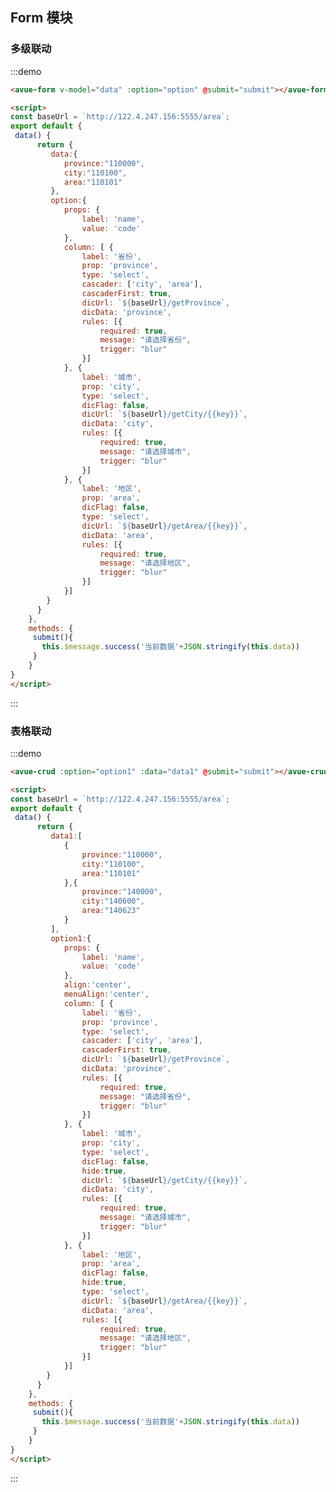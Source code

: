 <script>
const baseUrl = `http://122.4.247.156:5555/area`;
export default {
 data() {
      return {
         data:{
            province:"110000",
            city:"110100",
            area:"110101"
         },
        data1:[
            {
                province:"110000",
                city:"110100",
                area:"110101"
            },{
                province:"140000",
                city:"140600",
                area:"140623"
            }
         ],
         option:{
            props: {
                label: 'name',
                value: 'code'
            },
            column: [ {
                label: '省份',
                prop: 'province',
                type: 'select',
                cascader: ['city', 'area'],
                cascaderFirst: true,
                dicUrl: `${baseUrl}/getProvince`,
                dicData: 'province',
                rules: [{
                    required: true,
                    message: "请选择省份",
                    trigger: "blur"
                }]
            }, {
                label: '城市',
                prop: 'city',
                type: 'select',
                dicFlag: false,
                dicUrl: `${baseUrl}/getCity/{{key}}`,
                dicData: 'city',
                rules: [{
                    required: true,
                    message: "请选择城市",
                    trigger: "blur"
                }]
            }, {
                label: '地区',
                prop: 'area',
                dicFlag: false,
                type: 'select',
                dicUrl: `${baseUrl}/getArea/{{key}}`,
                dicData: 'area',
                rules: [{
                    required: true,
                    message: "请选择地区",
                    trigger: "blur"
                }]
            }]
        },
        option1:{
            props: {
                label: 'name',
                value: 'code'
            },
            align:'center',
            menuAlign:'center',
            column: [ {
                label: '省份',
                prop: 'province',
                type: 'select',
                cascader: ['city', 'area'],
                cascaderFirst: true,
                dicUrl: `${baseUrl}/getProvince`,
                dicData: 'province',
                rules: [{
                    required: true,
                    message: "请选择省份",
                    trigger: "blur"
                }]
            }, {
                label: '城市',
                prop: 'city',
                type: 'select',
                dicFlag: false,
                hide:true,
                dicUrl: `${baseUrl}/getCity/{{key}}`,
                dicData: 'city',
                rules: [{
                    required: true,
                    message: "请选择城市",
                    trigger: "blur"
                }]
            }, {
                label: '地区',
                prop: 'area',
                dicFlag: false,
                hide:true,
                type: 'select',
                dicUrl: `${baseUrl}/getArea/{{key}}`,
                dicData: 'area',
                rules: [{
                    required: true,
                    message: "请选择地区",
                    trigger: "blur"
                }]
            }]
        }
      }
    },
    methods: {
     submit(){
       this.$message.success('当前数据'+JSON.stringify(this.data))
     }
    }
}
</script>

<style>

</style>

## Form 模块



### 多级联动

:::demo 
```html
<avue-form v-model="data" :option="option" @submit="submit"></avue-form>

<script>
const baseUrl = `http://122.4.247.156:5555/area`;
export default {
 data() {
      return {
         data:{
            province:"110000",
            city:"110100",
            area:"110101"
         },
         option:{
            props: {
                label: 'name',
                value: 'code'
            },
            column: [ {
                label: '省份',
                prop: 'province',
                type: 'select',
                cascader: ['city', 'area'],
                cascaderFirst: true,
                dicUrl: `${baseUrl}/getProvince`,
                dicData: 'province',
                rules: [{
                    required: true,
                    message: "请选择省份",
                    trigger: "blur"
                }]
            }, {
                label: '城市',
                prop: 'city',
                type: 'select',
                dicFlag: false,
                dicUrl: `${baseUrl}/getCity/{{key}}`,
                dicData: 'city',
                rules: [{
                    required: true,
                    message: "请选择城市",
                    trigger: "blur"
                }]
            }, {
                label: '地区',
                prop: 'area',
                dicFlag: false,
                type: 'select',
                dicUrl: `${baseUrl}/getArea/{{key}}`,
                dicData: 'area',
                rules: [{
                    required: true,
                    message: "请选择地区",
                    trigger: "blur"
                }]
            }]
        }
      }
    },
    methods: {
     submit(){
       this.$message.success('当前数据'+JSON.stringify(this.data))
     }
    }
}
</script>
```
:::


### 表格联动

:::demo 
```html
<avue-crud :option="option1" :data="data1" @submit="submit"></avue-crud>

<script>
const baseUrl = `http://122.4.247.156:5555/area`;
export default {
 data() {
      return {
         data1:[
            {
                province:"110000",
                city:"110100",
                area:"110101"
            },{
                province:"140000",
                city:"140600",
                area:"140623"
            }
         ],
         option1:{
            props: {
                label: 'name',
                value: 'code'
            },
            align:'center',
            menuAlign:'center',
            column: [ {
                label: '省份',
                prop: 'province',
                type: 'select',
                cascader: ['city', 'area'],
                cascaderFirst: true,
                dicUrl: `${baseUrl}/getProvince`,
                dicData: 'province',
                rules: [{
                    required: true,
                    message: "请选择省份",
                    trigger: "blur"
                }]
            }, {
                label: '城市',
                prop: 'city',
                type: 'select',
                dicFlag: false,
                hide:true,
                dicUrl: `${baseUrl}/getCity/{{key}}`,
                dicData: 'city',
                rules: [{
                    required: true,
                    message: "请选择城市",
                    trigger: "blur"
                }]
            }, {
                label: '地区',
                prop: 'area',
                dicFlag: false,
                hide:true,
                type: 'select',
                dicUrl: `${baseUrl}/getArea/{{key}}`,
                dicData: 'area',
                rules: [{
                    required: true,
                    message: "请选择地区",
                    trigger: "blur"
                }]
            }]
        }
      }
    },
    methods: {
     submit(){
       this.$message.success('当前数据'+JSON.stringify(this.data))
     }
    }
}
</script>
```
:::


